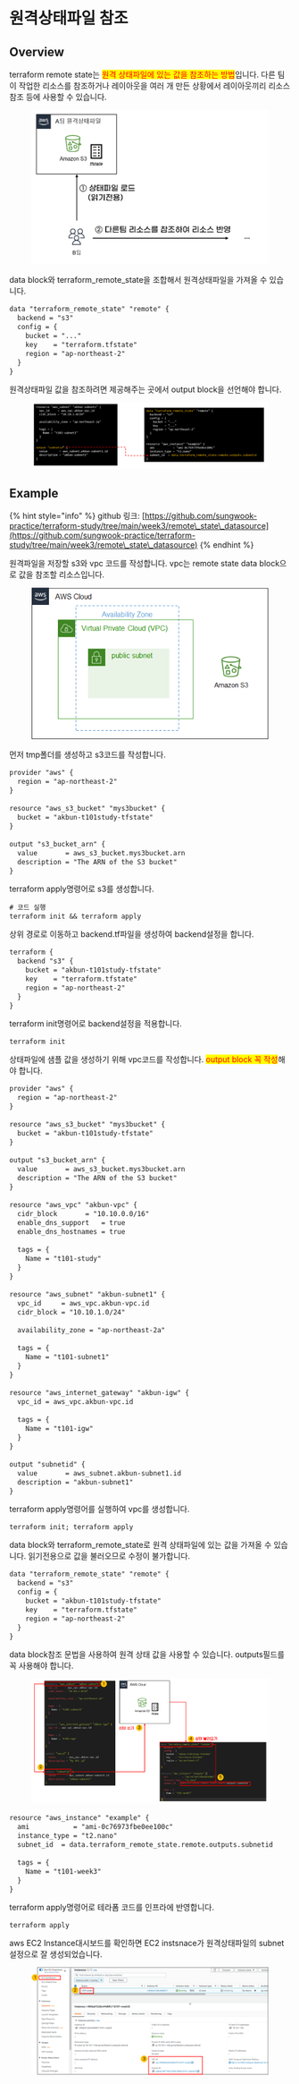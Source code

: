 # 원격상태파일 참조

## Overview

terraform remote state는 <mark style="color:red;">원격 상태파일에 있는 값을 참조하는 방법</mark>입니다. 다른 팀이 작업한 리소스를 참조하거나 레이아웃을 여러 개 만든 상황에서 레이아웃끼리 리소스 참조 등에 사용할 수 있습니다.

<figure><img src="../../.gitbook/assets/image (2) (2).png" alt=""><figcaption></figcaption></figure>



data block와 terraform\_remote\_state을 조합해서 원격상태파일을 가져올 수 있습니다.

```hcl
data "terraform_remote_state" "remote" {
  backend = "s3"
  config = {
    bucket = "..."
    key    = "terraform.tfstate"
    region = "ap-northeast-2"
  }
}
```



원격상태파일 값을 참조하려면 제공해주는 곳에서 output block을 선언해야 합니다.

<figure><img src="../../.gitbook/assets/image (18).png" alt=""><figcaption></figcaption></figure>

## Example

{% hint style="info" %}
github 링크: [https://github.com/sungwook-practice/terraform-study/tree/main/week3/remote\_state\_datasource](https://github.com/sungwook-practice/terraform-study/tree/main/week3/remote\_state\_datasource)
{% endhint %}

원격파일을 저장할 s3와 vpc 코드를 작성합니다. vpc는 remote state data block으로 값을 참조할 리소스입니다.

<figure><img src="../../.gitbook/assets/image (21) (2).png" alt=""><figcaption></figcaption></figure>



먼저 tmp폴더를 생성하고 s3코드를 작성합니다.

```hcl
provider "aws" {
  region = "ap-northeast-2"
}

resource "aws_s3_bucket" "mys3bucket" {
  bucket = "akbun-t101study-tfstate"
}

output "s3_bucket_arn" {
  value       = aws_s3_bucket.mys3bucket.arn
  description = "The ARN of the S3 bucket"
}
```



terraform apply명령어로 s3를 생성합니다.

```shell
# 코드 실행
terraform init && terraform apply
```



상위 경로로 이동하고 backend.tf파일을 생성하여 backend설정을 합니다.

```hcl
terraform {
  backend "s3" {
    bucket = "akbun-t101study-tfstate"
    key    = "terraform.tfstate"
    region = "ap-northeast-2"
  }
}
```



terraform init명령어로 backend설정을 적용합니다.

```
terraform init
```



상태파일에 샘플 값을 생성하기 위해 vpc코드를 작성합니다. <mark style="color:red;">output block 꼭 작성</mark>해야 합니다.

```hcl
provider "aws" {
  region = "ap-northeast-2"
}

resource "aws_s3_bucket" "mys3bucket" {
  bucket = "akbun-t101study-tfstate"
}

output "s3_bucket_arn" {
  value       = aws_s3_bucket.mys3bucket.arn
  description = "The ARN of the S3 bucket"
}

resource "aws_vpc" "akbun-vpc" {
  cidr_block       = "10.10.0.0/16"
  enable_dns_support   = true
  enable_dns_hostnames = true

  tags = {
    Name = "t101-study"
  }
}

resource "aws_subnet" "akbun-subnet1" {
  vpc_id     = aws_vpc.akbun-vpc.id
  cidr_block = "10.10.1.0/24"

  availability_zone = "ap-northeast-2a"

  tags = {
    Name = "t101-subnet1"
  }
}

resource "aws_internet_gateway" "akbun-igw" {
  vpc_id = aws_vpc.akbun-vpc.id

  tags = {
    Name = "t101-igw"
  }
}

output "subnetid" {
  value       = aws_subnet.akbun-subnet1.id
  description = "akbun-subnet1"
}

```



terraform apply명령어를 실행하여 vpc를 생성합니다.

```
terraform init; terraform apply
```



data block와 terraform\_remote\_state로 원격 상태파일에 있는 값을 가져올 수 있습니다. 읽기전용으로 값을 불러오므로 수정이 불가합니다.

```hcl
data "terraform_remote_state" "remote" {
  backend = "s3"
  config = {
    bucket = "akbun-t101study-tfstate"
    key    = "terraform.tfstate"
    region = "ap-northeast-2"
  }
}
```



data block참조 문법을 사용하여 원격 상태 값을 사용할 수 있습니다. outputs필드를 꼭 사용해야 합니다.

<figure><img src="../../.gitbook/assets/image (22).png" alt=""><figcaption></figcaption></figure>

```hcl
resource "aws_instance" "example" {
  ami           = "ami-0c76973fbe0ee100c"
  instance_type = "t2.nano"
  subnet_id  = data.terraform_remote_state.remote.outputs.subnetid

  tags = {
    Name = "t101-week3"
  }
}
```



terraform apply명령어로 테라폼 코드를 인프라에 반영합니다.

```
terraform apply
```



aws EC2 Instance대시보드를 확인하면 EC2 instsnace가 원격상태파일의 subnet설정으로 잘 생성되었습니다.

<figure><img src="../../.gitbook/assets/image (12) (1).png" alt=""><figcaption></figcaption></figure>
